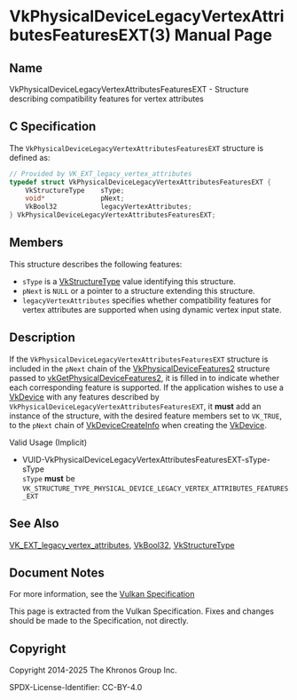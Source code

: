 # VkPhysicalDeviceLegacyVertexAttributesFeaturesEXT(3) Manual Page

## Name

VkPhysicalDeviceLegacyVertexAttributesFeaturesEXT - Structure describing compatibility features for vertex attributes



## [](#_c_specification)C Specification

The `VkPhysicalDeviceLegacyVertexAttributesFeaturesEXT` structure is defined as:

```c++
// Provided by VK_EXT_legacy_vertex_attributes
typedef struct VkPhysicalDeviceLegacyVertexAttributesFeaturesEXT {
    VkStructureType    sType;
    void*              pNext;
    VkBool32           legacyVertexAttributes;
} VkPhysicalDeviceLegacyVertexAttributesFeaturesEXT;
```

## [](#_members)Members

This structure describes the following features:

- `sType` is a [VkStructureType](https://registry.khronos.org/vulkan/specs/latest/man/html/VkStructureType.html) value identifying this structure.
- `pNext` is `NULL` or a pointer to a structure extending this structure.
- []()`legacyVertexAttributes` specifies whether compatibility features for vertex attributes are supported when using dynamic vertex input state.

## [](#_description)Description

If the `VkPhysicalDeviceLegacyVertexAttributesFeaturesEXT` structure is included in the `pNext` chain of the [VkPhysicalDeviceFeatures2](https://registry.khronos.org/vulkan/specs/latest/man/html/VkPhysicalDeviceFeatures2.html) structure passed to [vkGetPhysicalDeviceFeatures2](https://registry.khronos.org/vulkan/specs/latest/man/html/vkGetPhysicalDeviceFeatures2.html), it is filled in to indicate whether each corresponding feature is supported. If the application wishes to use a [VkDevice](https://registry.khronos.org/vulkan/specs/latest/man/html/VkDevice.html) with any features described by `VkPhysicalDeviceLegacyVertexAttributesFeaturesEXT`, it **must** add an instance of the structure, with the desired feature members set to `VK_TRUE`, to the `pNext` chain of [VkDeviceCreateInfo](https://registry.khronos.org/vulkan/specs/latest/man/html/VkDeviceCreateInfo.html) when creating the [VkDevice](https://registry.khronos.org/vulkan/specs/latest/man/html/VkDevice.html).

Valid Usage (Implicit)

- [](#VUID-VkPhysicalDeviceLegacyVertexAttributesFeaturesEXT-sType-sType)VUID-VkPhysicalDeviceLegacyVertexAttributesFeaturesEXT-sType-sType  
  `sType` **must** be `VK_STRUCTURE_TYPE_PHYSICAL_DEVICE_LEGACY_VERTEX_ATTRIBUTES_FEATURES_EXT`

## [](#_see_also)See Also

[VK\_EXT\_legacy\_vertex\_attributes](https://registry.khronos.org/vulkan/specs/latest/man/html/VK_EXT_legacy_vertex_attributes.html), [VkBool32](https://registry.khronos.org/vulkan/specs/latest/man/html/VkBool32.html), [VkStructureType](https://registry.khronos.org/vulkan/specs/latest/man/html/VkStructureType.html)

## [](#_document_notes)Document Notes

For more information, see the [Vulkan Specification](https://registry.khronos.org/vulkan/specs/latest/html/vkspec.html#VkPhysicalDeviceLegacyVertexAttributesFeaturesEXT)

This page is extracted from the Vulkan Specification. Fixes and changes should be made to the Specification, not directly.

## [](#_copyright)Copyright

Copyright 2014-2025 The Khronos Group Inc.

SPDX-License-Identifier: CC-BY-4.0